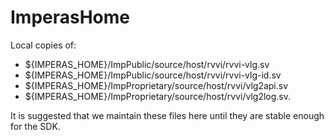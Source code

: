 # ImperasHome
Local copies of:
- ${IMPERAS_HOME}/ImpPublic/source/host/rvvi/rvvi-vlg.sv
- ${IMPERAS_HOME}/ImpPublic/source/host/rvvi/rvvi-vlg-id.sv
- ${IMPERAS_HOME}/ImpProprietary/source/host/rvvi/vlg2api.sv
- ${IMPERAS_HOME}/ImpProprietary/source/host/rvvi/vlg2log.sv.

It is suggested that we maintain these files here until they are stable enough for the SDK.
